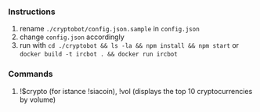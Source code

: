 ### Instructions
1. rename `./cryptobot/config.json.sample` in `config.json`
2. change `config.json` accordingly
3. run with `cd ./cryptobot && ls -la && npm install && npm start` or `docker build -t ircbot . && docker run ircbot`

### Commands
1. !$crypto (for istance !siacoin), !vol (displays the top 10 cryptocurrencies by volume)
